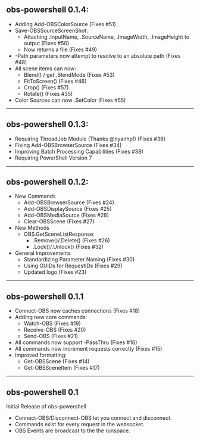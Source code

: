 ## obs-powershell 0.1.4:

* Adding Add-OBSColorSource (Fixes #51)  
* Save-OBSSourceScreenShot:
  * Attaching .InputName, .SourceName, .ImageWidth, .ImageHeight to output (Fixes #50)
  * Now returns a file (Fixes #49)
* -Path parameters now attempt to resolve to an absolute path (Fixes #48)
* All scene items can now:
  * Blend() / get .BlendMode (Fixes #53)
  * FitToScreen() (Fixes #46)
  * Crop() (Fixes #57)
  * Rotate() (Fixes #35)
* Color Sources can now .SetColor (Fixes #55)

---

## obs-powershell 0.1.3:

* Requiring ThreadJob Module (Thanks @nyanhp!) (Fixes #36)
* Fixing Add-OBSBrowserSource (Fixes #34)
* Improving Batch Processing Capabilities (Fixes #38)
* Requiring PowerShell Version 7

---


## obs-powershell 0.1.2:

* New Commands
  * Add-OBSBrowserSource (Fixes #24)
  * Add-OBSDisplaySource (Fixes #25)
  * Add-OBSMediaSource (Fixes #28)
  * Clear-OBSScene (Fixes #27)
* New Methods
  * OBS.GetSceneListResponse:
    * .Remove()/.Delete() (Fixes #26)
    * .Lock()/.Unlock() (Fixes #32)
* General Improvements
  * Standardizing Parameter Naming (Fixes #30)  
  * Using GUIDs for RequestIDs (Fixes #29)
  * Updated logo (Fixes #23)
  
---

## obs-powershell 0.1.1

* Connect-OBS now caches connections (Fixes #18)
* Adding new core commands:
  * Watch-OBS (Fixes #19)
  * Receive-OBS (Fixes #20)
  * Send-OBS (Fixes #21)
* All commands now support -PassThru (Fixes #16)
* All commands now increment requests correctly (Fixes #15)
* Improved formatting:
  * Get-OBSScene (Fixes #14)
  * Get-OBSSceneItem (Fixes #17)

---

## obs-powershell 0.1

Initial Release of obs-powershell

* Connect-OBS/Disconnect-OBS let you connect and disconnect.
* Commands exist for every request in the websocket.
* OBS Events are broadcast to the the runspace.

